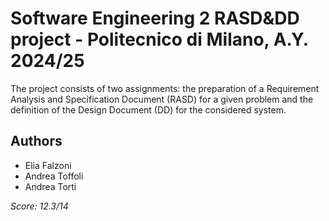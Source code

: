 # Software Engineering 2 RASD&DD project - Politecnico di Milano, A.Y. 2024/25

The project consists of two assignments: the preparation of a Requirement Analysis and Specification Document (RASD) for a given problem and the definition of the Design Document (DD) for the considered system.

## Authors

- Elia Falzoni
- Andrea Toffoli
- Andrea Torti

_Score: 12.3/14_

